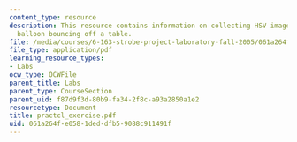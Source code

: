```yaml
---
content_type: resource
description: This resource contains information on collecting HSV images of a water
  balloon bouncing off a table.
file: /media/courses/6-163-strobe-project-laboratory-fall-2005/061a264fe0581deddfb59088c911491f_practcl_exercise.pdf
file_type: application/pdf
learning_resource_types:
- Labs
ocw_type: OCWFile
parent_title: Labs
parent_type: CourseSection
parent_uid: f87d9f3d-80b9-fa34-2f8c-a93a2850a1e2
resourcetype: Document
title: practcl_exercise.pdf
uid: 061a264f-e058-1ded-dfb5-9088c911491f
---
```


